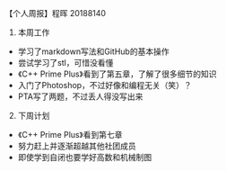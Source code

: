 【个人周报】程晖 20188140

1. 本周工作
 - 学习了markdown写法和GitHub的基本操作
 - 尝试学习了stl，可惜没看懂
 - 《C++ Prime Plus》看到了第五章，了解了很多细节的知识
 - 入门了Photoshop，不过好像和编程无关（笑）？
- PTA写了两题，不过丢人得没写出来

2. 下周计划 
- 《C++ Prime Plus》看到第七章
- 努力赶上并逐渐超越其他社团成员
- 即使学到自闭也要学好高数和机械制图
